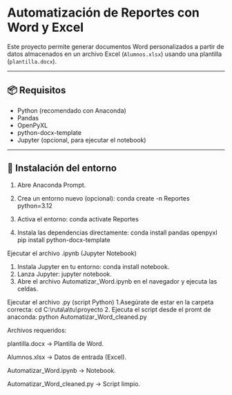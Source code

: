 # Automatización de Reportes con Word y Excel

Este proyecto permite generar documentos Word personalizados a partir de datos almacenados en un archivo Excel (`Alumnos.xlsx`) usando una plantilla (`plantilla.docx`).

---

## 📦 Requisitos

- Python (recomendado con Anaconda)
- Pandas
- OpenPyXL
- python-docx-template
- Jupyter (opcional, para ejecutar el notebook)

---

## 🔧 Instalación del entorno

1. Abre Anaconda Prompt.

2. Crea un entorno nuevo (opcional): conda create -n Reportes python=3.12
3. Activa el entorno: conda activate Reportes
4. Instala las dependencias directamente:
conda install pandas openpyxl
pip install python-docx-template

 Ejecutar el archivo .ipynb (Jupyter Notebook)
1. Instala Jupyter en tu entorno: conda install notebook.
2. Lanza Jupyter: jupyter notebook.
3. Abre el archivo Automatizar_Word.ipynb en el navegador y ejecuta las celdas.

Ejecutar el archivo .py (script Python)
1.Asegúrate de estar en la carpeta correcta: cd C:\ruta\a\tu\proyecto
2. Ejecuta el script desde el promt de anaconda: python Automatizar_Word_cleaned.py

Archivos requeridos:

plantilla.docx → Plantilla de Word.

Alumnos.xlsx → Datos de entrada (Excel).

Automatizar_Word.ipynb → Notebook.

Automatizar_Word_cleaned.py → Script limpio.
